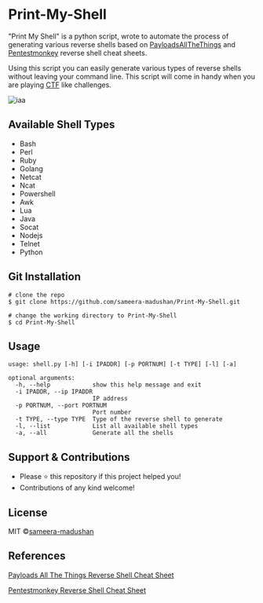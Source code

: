 # Print-My-Shell

"Print My Shell" is a python script, wrote to automate the process of generating various reverse shells based on [PayloadsAllTheThings](https://github.com/swisskyrepo/PayloadsAllTheThings/blob/master/Methodology%20and%20Resources/Reverse%20Shell%20Cheatsheet.md) and [Pentestmonkey](http://pentestmonkey.net/cheat-sheet/shells/reverse-shell-cheat-sheet) reverse shell cheat sheets.

Using this script you can easily generate various types of reverse shells without leaving your command line. This script will come in handy when you are playing [CTF](https://en.wikipedia.org/wiki/Capture_the_flag#Computer_security) like challenges.   

![iaa](https://user-images.githubusercontent.com/55880211/78874353-e461f080-7a69-11ea-848c-32186f1d60fa.gif)

## Available Shell Types
- Bash
- Perl
- Ruby
- Golang
- Netcat
- Ncat
- Powershell
- Awk
- Lua
- Java
- Socat
- Nodejs
- Telnet
- Python

## Git Installation
```
# clone the repo
$ git clone https://github.com/sameera-madushan/Print-My-Shell.git

# change the working directory to Print-My-Shell
$ cd Print-My-Shell
```

## Usage

```
usage: shell.py [-h] [-i IPADDR] [-p PORTNUM] [-t TYPE] [-l] [-a]

optional arguments:
  -h, --help            show this help message and exit
  -i IPADDR, --ip IPADDR
                        IP address
  -p PORTNUM, --port PORTNUM
                        Port number
  -t TYPE, --type TYPE  Type of the reverse shell to generate
  -l, --list            List all available shell types
  -a, --all             Generate all the shells
```

## Support & Contributions
- Please ⭐️ this repository if this project helped you!
- Contributions of any kind welcome!

## License
MIT ©[sameera-madushan](https://github.com/sameera-madushan)

## References
[Payloads All The Things Reverse Shell Cheat Sheet](https://github.com/swisskyrepo/PayloadsAllTheThings/blob/master/Methodology%20and%20Resources/Reverse%20Shell%20Cheatsheet.md)

[Pentestmonkey Reverse Shell Cheat Sheet](http://pentestmonkey.net/cheat-sheet/shells/reverse-shell-cheat-sheet)
